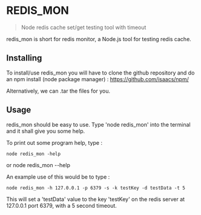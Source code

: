REDIS_MON
========

> Node redis cache set/get testing tool with timeout

redis_mon is short for redis monitor, a Node.js tool for testing redis cache.

Installing
----------

To install/use redis_mon you will have to clone the github repository and do an npm install (node package manager) : https://github.com/isaacs/npm/

Alternatively, we can .tar the files for you.

Usage
-----

redis_mon should be easy to use.
Type 'node redis_mon' into the terminal and it shall give you some help.

To print out some program help, type :

	node redis_mon -help 
or
	node redis_mon --help

An example use of this would be to type :

	node redis_mon -h 127.0.0.1 -p 6379 -s -k testKey -d testData -t 5

This will set a 'testData' value to the key 'testKey' on the redis server at 127.0.0.1 port 6379, with a 5 second timeout.

